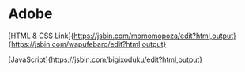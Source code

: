 # Adobe
[HTML & CSS Link]{https://jsbin.com/momomopoza/edit?html,output} {https://jsbin.com/wapufebaro/edit?html,output}

[JavaScript]{https://jsbin.com/bigixoduku/edit?html,output}
